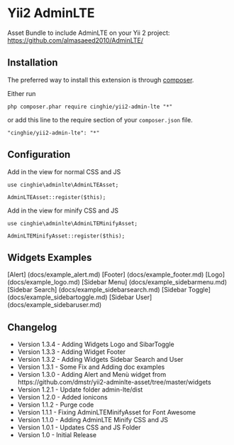 # Yii2 AdminLTE
Asset Bundle to include AdminLTE on your Yii 2 project:<br>
https://github.com/almasaeed2010/AdminLTE/

Installation
-----------------

The preferred way to install this extension is through [composer](http://getcomposer.org/download/).

Either run

```
php composer.phar require cinghie/yii2-admin-lte "*"
```

or add this line to the require section of your `composer.json` file.

```
"cinghie/yii2-admin-lte": "*"
```

Configuration
-----------------

Add in the view for normal CSS and JS

```
use cinghie\adminlte\AdminLTEAsset;

AdminLTEAsset::register($this);
```

Add in the view for minify CSS and JS

```
use cinghie\adminlte\AdminLTEMinifyAsset;

AdminLTEMinifyAsset::register($this);
```

Widgets Examples
-----------------

[Alert] (docs/example_alert.md)
[Footer] (docs/example_footer.md)
[Logo] (docs/example_logo.md)
[Sidebar Menu] (docs/example_sidebarmenu.md)
[Sidebar Search] (docs/example_sidebarsearch.md)
[Sidebar Toggle] (docs/example_sidebartoggle.md)
[Sidebar User] (docs/example_sidebaruser.md)

Changelog
-----------------

<ul>
  <li>Version 1.3.4 - Adding Widgets Logo and SibarToggle</li>
  <li>Version 1.3.3 - Adding Widget Footer</li>
  <li>Version 1.3.2 - Adding Widgets Sidebar Search and User</li>
  <li>Version 1.3.1 - Some Fix and Adding doc examples</li>
  <li>Version 1.3.0 - Adding Alert and Menù widget from https://github.com/dmstr/yii2-adminlte-asset/tree/master/widgets</li>
  <li>Version 1.2.1 - Update folder admin-lte/dist</li>
  <li>Version 1.2.0 - Added ionicons</li>
  <li>Version 1.1.2 - Purge code</li>
  <li>Version 1.1.1 - Fixing AdminLTEMinifyAsset for Font Awesome</li>
  <li>Version 1.1.0 - Adding AdminLTE Minify CSS and JS</li>
  <li>Version 1.0.1 - Updates CSS and JS Folder</li>
  <li>Version 1.0 - Initial Release</li>
</ul>

